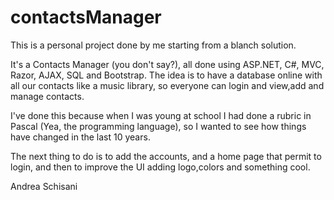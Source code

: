 # contactsManager

This is a personal project done by me starting from a blanch solution.

It's a Contacts Manager (you don't say?), all done using ASP.NET, C#, MVC, Razor, AJAX, SQL and Bootstrap.
The idea is to have a database online with all our contacts like a music library, so everyone can login and view,add and manage contacts.

I've done this because when I was young at school I had done a rubric in Pascal (Yea, the programming language), so I wanted to see how things have changed in the last 10 years.


The next thing to do is to add the accounts, and a home page that permit to login, and then to improve the UI adding logo,colors and something cool.

Andrea Schisani


